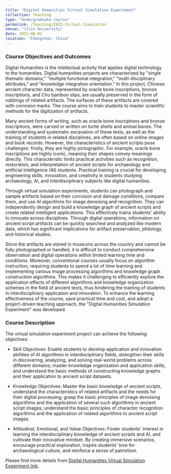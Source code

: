 ```yaml
---
title: "Digital Humanities Virtual Simulation Experiment"
collection: Teaching
type: "Undergraduate course"
permalink: /teaching/2022-Virtual-Simulation
venue: "Jilin University"
date: 2022-06-01
location: "Changchun, China"
---
```




### Course Objectives and Outcomes

Digital Humanities is the intellectual activity that applies digital technology to the humanities. Digital humanities projects are characterized by "single thematic domains," "multiple functional integration," "multi-disciplinary attributes," and "knowledge integration orientation." In this project, Chinese ancient character data, represented by oracle bone inscriptions, bronze inscriptions, and Chu bamboo slips, are usually preserved in the form of rubbings of related artifacts. The surfaces of these artifacts are covered with corrosion marks. The course aims to train students to master scientific methods for the digitization of artifacts.

Many ancient forms of writing, such as oracle bone inscriptions and bronze inscriptions, were carved or written on turtle shells and animal bones. The understanding and systematic excavation of these texts, as well as the training of students in related disciplines, are often based on online images and book records. However, the characteristics of ancient scripts pose challenges: firstly, they are highly pictographic. For example, oracle bone inscriptions are highly iconic, meaning their shapes convey meanings directly. This characteristic limits practical activities such as recognition, restoration, and interpretation of ancient scripts for archaeology and artificial intelligence (AI) students. Practical training is crucial for developing engineering skills, innovation, and creativity in students studying archaeology, AI, and interdisciplinary subjects like digital humanities.

Through virtual simulation experiments, students can photograph and sample artifacts based on their corrosion and damage conditions, compare them, and use AI algorithms for image denoising and recognition. They can independently design and build a knowledge graph of ancient scripts and create related intelligent applications. This effectively trains students' ability to innovate across disciplines. Through digital operations, information on ancient script artifacts can be quickly searched and analyzed like modern data, which has significant implications for artifact preservation, philology, and historical studies.

Since the artifacts are stored in museums across the country and cannot be fully photographed or handled, it is difficult to conduct comprehensive observation and digital operations within limited learning time and conditions. Moreover, conventional courses usually focus on algorithm instruction, requiring students to spend a lot of time learning and implementing various image processing algorithms and knowledge graph construction algorithms. This makes it challenging to efficiently explore the application effects of different algorithms and knowledge organization schemes in the field of ancient texts, thus hindering the training of students in interdisciplinary application and innovation. To enhance the learning effectiveness of the course, save practical time and cost, and adopt a project-driven teaching approach, the "Digital Humanities Simulation Experiment" was developed.

### Course Description
The virtual simulation experiment project can achieve the following objectives:

* Skill Objectives: Enable students to develop application and innovation abilities of AI algorithms in interdisciplinary fields, strengthen their skills in discovering, analyzing, and solving real-world problems across different domains; master knowledge organization and application skills, and understand the basic methods of constructing knowledge graphs and their application to ancient script datasets.

* Knowledge Objectives: Master the basic knowledge of ancient scripts, understand the characteristics of related artifacts and the needs for their digital processing; grasp the basic principles of image denoising algorithms and the application of several such algorithms in ancient script images; understand the basic principles of character recognition algorithms and the application of related algorithms to ancient script images.

* Attitudinal, Emotional, and Value Objectives: Foster students' interest in learning the interdisciplinary knowledge of ancient scripts and AI, and cultivate their innovative mindset. By creating immersive scenarios, encourage practical exploration, inspire students' love for archaeological culture, and reinforce a sense of patriotism.

Please find more details from [Digital Humanities Virtual Simulation Experiment link](https://ccst.jlu.edu.cn/syzx/gjjwlwxnfzsyjxzx.htm).